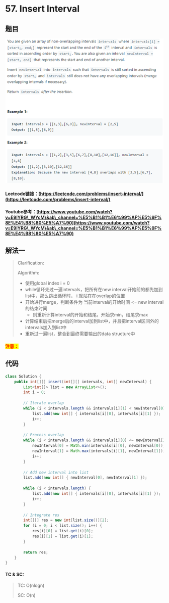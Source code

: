 # 57. Insert Interval

## 题目

![](<../../.gitbook/assets/image (123).png>)

#### Leetcode链接：[https://leetcode.com/problems/insert-interval/](https://leetcode.com/problems/insert-interval/)

#### Youtube参考：[https://www.youtube.com/watch?v=E9IYRG\_WYcM\&ab\_channel=%E5%B1%B1%E6%99%AF%E5%9F%8E%E4%B8%80%E5%A7%90](https://www.youtube.com/watch?v=E9IYRG\_WYcM\&ab\_channel=%E5%B1%B1%E6%99%AF%E5%9F%8E%E4%B8%80%E5%A7%90)

## 解法一

> Clarification:&#x20;
>
> Algorithm:&#x20;
>
> * 使用global index i = 0
> * while循环先过一遍intervals，把所有在new interval开始前的都先加到list中，那么跳出循环时，    i 就站在在overlap的位置
> * 开始进行merge，判断条件为 当前interval的开始时间 <= new interval的结束时间
>   * 则重新计算interval的开始和结尾。开始求min，结尾求max
> * 计算结束后把merge后的interval加到list中，并且把interval区间外的intervals加入到list中
> * 重新过一遍list，整合到最终需要输出的data structure中

#### <mark style="color:red;">注意：</mark>

## 代码

```java
class Solution {
    public int[][] insert(int[][] intervals, int[] newInterval) {
        List<int[]> list = new ArrayList<>();
        int i = 0;
        
        // Iterate overlap
        while (i < intervals.length && intervals[i][1] < newInterval[0]) {
            list.add(new int[] { intervals[i][0], intervals[i][1] });
            i++;
        }
        
        // Process overlap
        while (i < intervals.length && intervals[i][0] <= newInterval[1]) {
            newInterval[0] = Math.min(intervals[i][0], newInterval[0]);
            newInterval[1] = Math.max(intervals[i][1], newInterval[1]);
            i++;
        }
        
        // Add new interval into list
        list.add(new int[] { newInterval[0], newInterval[1] });
        
        while (i < intervals.length) {
            list.add(new int[] { intervals[i][0], intervals[i][1] });
            i++;
        }
        
        // Integrate res
        int[][] res = new int[list.size()][2];
        for (i = 0; i < list.size(); i++) {
            res[i][0] = list.get(i)[0];
            res[i][1] = list.get(i)[1];
        }
        
        return res;
    }
}
```

#### TC & SC:&#x20;

> TC: O(nlogn)
>
> SC: O(n)
